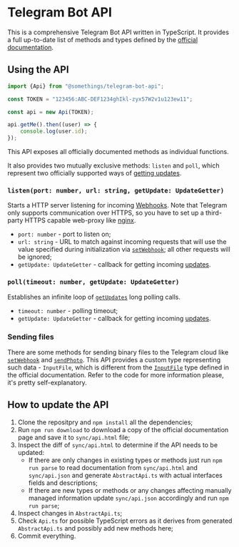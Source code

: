 Telegram Bot API
================

This is a comprehensive Telegram Bot API written in TypeScript. It provides a full up-to-date list of methods and types defined by the [official documentation](https://core.telegram.org/bots/api).

Using the API
-------------

```TypeScript
import {Api} from "@somethings/telegram-bot-api";

const TOKEN = "123456:ABC-DEF1234ghIkl-zyx57W2v1u123ew11";

const api = new Api(TOKEN);

api.getMe().then((user) => {
	console.log(user.id);
});
```

This API exposes all officially documented methods as individual functions.

It also provides two mutually exclusive methods: `listen` and `poll`, which represent two officially supported ways of [getting updates](https://core.telegram.org/bots/api#getting-updates).

### `listen(port: number, url: string, getUpdate: UpdateGetter)`

Starts a HTTP server listening for incoming [Webhooks](https://core.telegram.org/bots/webhooks). Note that Telegram only supports communication over HTTPS, so you have to set up a third-party HTTPS capable web-proxy like [nginx](https://nginx.org/).

- `port: number` - port to listen on;
- `url: string` - URL to match against incoming requests that will use the value specified during initialization via [`setWebhook`](https://core.telegram.org/bots/api#setwebhook); all other requests will be ignored;
- `getUpdate: UpdateGetter` - callback for getting incoming [updates](https://core.telegram.org/bots/api#update).

### `poll(timeout: number, getUpdate: UpdateGetter)`

Establishes an infinite loop of [`getUpdates`](https://core.telegram.org/bots/api#getupdates) long polling calls.

- `timeout: number` - polling timeout;
- `getUpdate: UpdateGetter` - callback for getting incoming [updates](https://core.telegram.org/bots/api#update).

### Sending files

There are some methods for sending binary files to the Telegram cloud like [`setWebhook`](https://core.telegram.org/bots/api#setwebhook) and [`sendPhoto`](https://core.telegram.org/bots/api#sendphoto). This API provides a custom type representing such data - `InputFile`, which is different from the [`InputFile`](https://core.telegram.org/bots/api#inputfile) type defined in the official documentation. Refer to the code for more information please, it's pretty self-explanatory.

How to update the API
---------------------

1. Clone the repositpry and `npm install` all the dependencies;
2. Run `npm run download` to download a copy of the official documentation page and save it to `sync/api.html` file;
3. Inspect the diff of `sync/api.html` to determine if the API needs to be updated:
	- If there are only changes in existing types or methods just run `npm run parse` to read documentation from `sync/api.html` and `sync/api.json` and generate `AbstractApi.ts` with actual interfaces fields and descriptions;
	- If there are new types or methods or any changes affecting manually managed information update `sync/api.json` accordingly and run `npm run parse`;
4. Inspect changes in `AbstractApi.ts`;
5. Check `Api.ts` for possible TypeScript errors as it derives from generated `AbstractApi.ts` and possibly add new methods here;
6. Commit everything.
